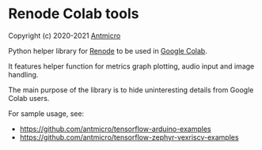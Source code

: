 # Renode Colab tools

Copyright (c) 2020-2021 [Antmicro](https://www.antmicro.com)


Python helper library for [Renode](https://renode.io) to be used in [Google Colab](https://colab.research.google.com/).

It features helper function for metrics graph plotting, audio input and image handling.

The main purpose of the library is to hide uninteresting details from Google Colab users.

For sample usage, see:

* https://github.com/antmicro/tensorflow-arduino-examples
* https://github.com/antmicro/tensorflow-zephyr-vexriscv-examples
